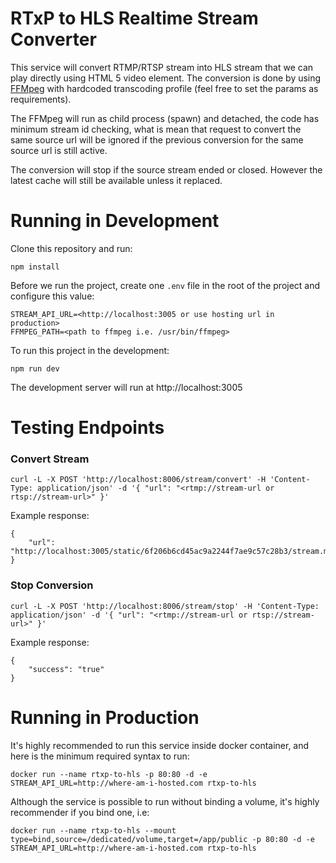 # RTxP to HLS Realtime Stream Converter

This service will convert RTMP/RTSP stream into HLS stream that we can play directly using HTML 5 video element. The conversion is done by using [FFMpeg](https://ffmpeg.org/) with hardcoded transcoding profile (feel free to set the params as requirements).

The FFMpeg will run as child process (spawn) and detached, the code has minimum stream id checking, what is mean that request to convert the same source url will be ignored if the previous conversion for the same source url is still active.

The conversion will stop if the source stream ended or closed. However the latest cache will still be available unless it replaced.

# Running in Development

Clone this repository and run:

```
npm install
```

Before we run the project, create one `.env` file in the root of the project and configure this value:

```
STREAM_API_URL=<http://localhost:3005 or use hosting url in production>
FFMPEG_PATH=<path to ffmpeg i.e. /usr/bin/ffmpeg>
```

To run this project in the development:

```
npm run dev
```

The development server will run at http://localhost:3005

# Testing Endpoints

### Convert Stream

```
curl -L -X POST 'http://localhost:8006/stream/convert' -H 'Content-Type: application/json' -d '{ "url": "<rtmp://stream-url or rtsp://stream-url>" }'
```

Example response:

```
{
    "url": "http://localhost:3005/static/6f206b6cd45ac9a2244f7ae9c57c28b3/stream.m3u8"
}
```

### Stop Conversion

```
curl -L -X POST 'http://localhost:8006/stream/stop' -H 'Content-Type: application/json' -d '{ "url": "<rtmp://stream-url or rtsp://stream-url>" }'
```

Example response:

```
{
    "success": "true"
}
```

# Running in Production

It's highly recommended to run this service inside docker container, and here is the minimum required syntax to run:

```
docker run --name rtxp-to-hls -p 80:80 -d -e STREAM_API_URL=http://where-am-i-hosted.com rtxp-to-hls
```

Although the service is possible to run without binding a volume, it's highly recommender if you bind one, i.e:

```
docker run --name rtxp-to-hls --mount type=bind,source=/dedicated/volume,target=/app/public -p 80:80 -d -e STREAM_API_URL=http://where-am-i-hosted.com rtxp-to-hls
```
